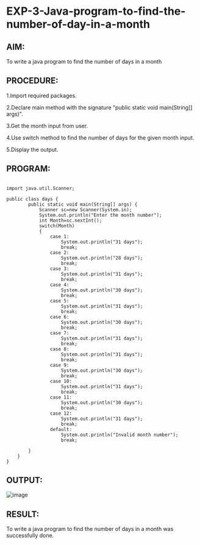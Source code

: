 # EXP-3-Java-program-to-find-the-number-of-day-in-a-month
## AIM:
To write a java program to find the number of days in a month

## PROCEDURE:
1.Import required packages.

2.Declare main method with the signature "public static void main(String[] args)".

3.Get the month input from user.

4.Use switch method to find the number of days for the given month input.

5.Display the output.
## PROGRAM:
```

import java.util.Scanner;

public class days {
        public static void main(String[] args) {
            Scanner sc=new Scanner(System.in);
            System.out.println("Enter the month number");
            int Month=sc.nextInt();
            switch(Month)
            {
                case 1:
                    System.out.println("31 days");
                    break;
                case 2:
                    System.out.println("28 days");
                    break;
                case 3:
                    System.out.println("31 days");
                    break;
                case 4:
                    System.out.println("30 days");
                    break;
                case 5:
                    System.out.println("31 days");
                    break;
                case 6:
                    System.out.println("30 days");
                    break;
                case 7:
                    System.out.println("31 days");
                    break;
                case 8:
                    System.out.println("31 days");
                    break;
                case 9:
                    System.out.println("30 days");
                    break;
                case 10:
                    System.out.println("31 days");
                    break;
                case 11:
                    System.out.println("30 days");
                    break;
                case 12:
                    System.out.println("31 days");
                    break;
                default:
                    System.out.println("Invalid month number");
                    break;

        }
    }
}
```
## OUTPUT:

![image](https://github.com/sangeethak15-AI/EXP-3-Java-program-to-find-the-number-of-day-in-a-month/assets/93992063/e63a6c0f-0f60-42ce-8dbc-2c859f556ca3)

## RESULT:
To write a java program to find the number of days in a month was successfully done.
